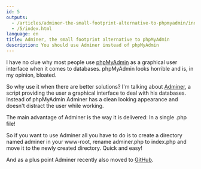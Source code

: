```yaml
---
id: 5
outputs:
  - /articles/adminer-the-small-footprint-alternative-to-phpmyadmin/index.html
  - /5/index.html
language: en
title: Adminer, the small footprint alternative to phpMyAdmin
description: You should use Adminer instead of phpMyAdmin
---
```


<p>
I have no clue why most people use <a href="http://www.phpmyadmin.net/home_page/index.php">phpMyAdmin</a> as a graphical user interface when it comes to databases. phpMyAdmin looks horrible and is, in my opinion, bloated.
</p>
<p>
So why use it when there are better solutions? I'm talking about <a href="http://www.adminer.org/en/">Adminer</a>, a script providing the user a graphical interface to deal with his databases. Instead of phpMyAdmin Adminer has a clean looking appearance and doesn't distract the user while working.
</p>
<p>
The main advantage of Adminer is the way it is delivered: In a single <span class="code">.php</span> file!
</p>
<p>
So if you want to use Adminer all you have to do is to create a directory named <span class="code">adminer</span> in your www-root, rename <span class="code">adminer.php</span> to <span class="code">index.php</span> and move it to the newly created directory. Quick and easy!
</p>
<p>
And as a plus point Adminer recently also moved to <a href="https://github.com/vrana/adminer">GitHub</a>.
</p>
